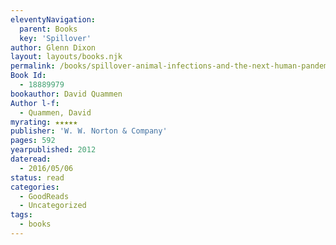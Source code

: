 ```yaml
---
eleventyNavigation:
  parent: Books
  key: 'Spillover'
author: Glenn Dixon
layout: layouts/books.njk
permalink: /books/spillover-animal-infections-and-the-next-human-pandemic/
Book Id:
  - 18889979
bookauthor: David Quammen
Author l-f:
  - Quammen, David
myrating: ★★★★★
publisher: 'W. W. Norton & Company'
pages: 592
yearpublished: 2012
dateread:
  - 2016/05/06
status: read
categories:
  - GoodReads
  - Uncategorized
tags:
  - books
---
```

